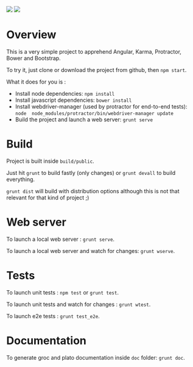 

![](https://img.shields.io/david/dev/jdat82/learning-angular.svg)
![](https://img.shields.io/github/release/jdat82/learning-angular.svg)

# Overview

This is a very simple project to apprehend Angular, Karma, Protractor, Bower and Bootstrap.

To try it, just clone or download the project from github, then `npm start`.

What it does for you is :
- Install node dependencies: `npm install`
- Install javascript dependencies: `bower install`
- Install webdriver-manager (used by protractor for end-to-end tests): `node 
node_modules/protractor/bin/webdriver-manager update`
- Build the project and launch a web server: `grunt serve`

# Build

Project is built inside `build/public`.

Just hit `grunt` to build fastly (only changes) or `grunt devall` to build everything.

`grunt dist` will build with distribution options although this is not that relevant for that kind of project ;)

# Web server

To launch a local web server : `grunt serve`.

To launch a local web server and watch for changes: `grunt wserve`.

# Tests

To launch unit tests : `npm test` or `grunt test`.

To launch unit tests and watch for changes : `grunt wtest`.

To launch e2e tests : `grunt test_e2e`.

# Documentation

To generate groc and plato documentation inside `doc` folder: `grunt doc`. 
